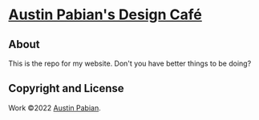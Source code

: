 # [Austin Pabian's Design Café](https://austinpabian.com/)

## About

This is the repo for my website. Don't you have better things to be doing?

## Copyright and License

Work ©2022 [Austin Pabian](https://austinpabian.com/).